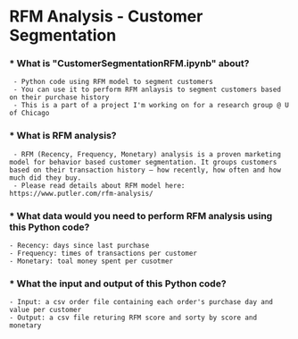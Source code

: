 # RFM Analysis - Customer Segmentation
### * What is "CustomerSegmentationRFM.ipynb" about?
	 - Python code using RFM model to segment customers
	 - You can use it to perform RFM anlaysis to segment customers based on their purchase history
     - This is a part of a project I'm working on for a research group @ U of Chicago 
### * What is RFM analysis?
     - RFM (Recency, Frequency, Monetary) analysis is a proven marketing model for behavior based customer segmentation. It groups customers based on their transaction history – how recently, how often and how much did they buy.
     - Please read details about RFM model here: https://www.putler.com/rfm-analysis/
### * What data would you need to perform RFM analysis using this Python code?
	- Recency: days since last purchase
	- Frequency: times of transactions per customer
	- Monetary: toal money spent per cusotmer 
### * What the input and output of this Python code?	
	- Input: a csv order file containing each order's purchase day and value per customer
	- Output: a csv file returing RFM score and sorty by score and monetary
    